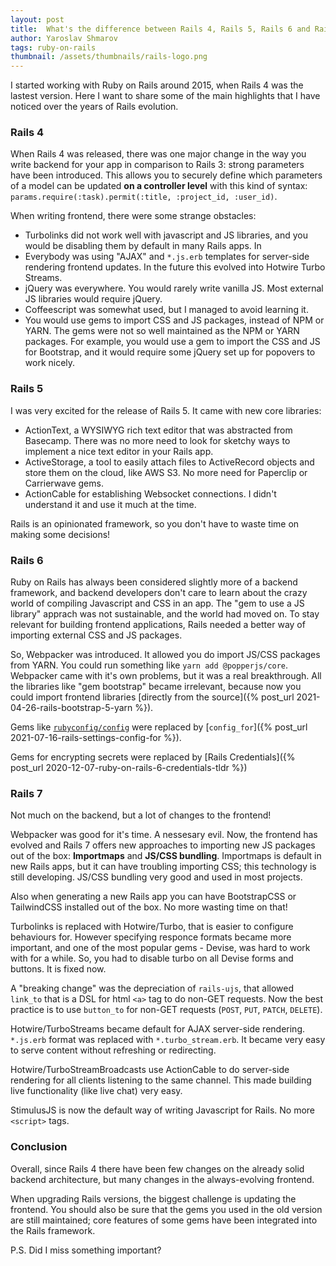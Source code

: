 ```yaml
---
layout: post
title:  What's the difference between Rails 4, Rails 5, Rails 6 and Rails 7?
author: Yaroslav Shmarov
tags: ruby-on-rails
thumbnail: /assets/thumbnails/rails-logo.png
---
```


I started working with Ruby on Rails around 2015, when Rails 4 was the lastest version. Here I want to share some of the main highlights that I have noticed over the years of Rails evolution.

### Rails 4

When Rails 4 was released, there was one major change in the way you write backend for your app in comparison to Rails 3: strong parameters have been introduced. This allows you to securely define which parameters of a model can be updated **on a controller level** with this kind of syntax: `params.require(:task).permit(:title, :project_id, :user_id)`.

When writing frontend, there were some strange obstacles:
- Turbolinks did not work well with javascript and JS libraries, and you would be disabling them by default in many Rails apps. In 
- Everybody was using "AJAX" and `*.js.erb` templates for server-side rendering frontend updates. In the future this evolved into Hotwire Turbo Streams.
- jQuery was everywhere. You would rarely write vanilla JS. Most external JS libraries would require jQuery.
- Coffeescript was somewhat used, but I managed to avoid learning it. 
- You would use gems to import CSS and JS packages, instead of NPM or YARN. The gems were not so well maintained as the NPM or YARN packages. For example, you would use a gem to import the CSS and JS for Bootstrap, and it would require some jQuery set up for popovers to work nicely.

### Rails 5

I was very excited for the release of Rails 5. It came with new core libraries:
- ActionText, a WYSIWYG rich text editor that was abstracted from Basecamp. There was no more need to look for sketchy ways to implement a nice text editor in your Rails app.
- ActiveStorage, a tool to easily attach files to ActiveRecord objects and store them on the cloud, like AWS S3. No more need for Paperclip or Carrierwave gems. 
- ActionCable for establishing Websocket connections. I didn't understand it and use it much at the time.

Rails is an opinionated framework, so you don't have to waste time on making some decisions!

### Rails 6

Ruby on Rails has always been considered slightly more of a backend framework, and backend developers don't care to learn about the crazy world of compiling Javascript and CSS in an app. The "gem to use a JS library" apprach was not sustainable, and the world had moved on. To stay relevant for building frontend applications, Rails needed a better way of importing external CSS and JS packages.

So, Webpacker was introduced. It allowed you do import JS/CSS packages from YARN. You could run something like `yarn add @popperjs/core`. Webpacker came with it's own problems, but it was a real breakthrough. All the libraries like "gem bootstrap" became irrelevant, because now you could import frontend libraries [directly from the source]({% post_url 2021-04-26-rails-bootstrap-5-yarn %}).

Gems like [`rubyconfig/config`](https://github.com/rubyconfig/config) were replaced by [`config_for`]({% post_url 2021-07-16-rails-settings-config-for %}).

Gems for encrypting secrets were replaced by [Rails Credentials]({% post_url 2020-12-07-ruby-on-rails-6-credentials-tldr %})

### Rails 7

Not much on the backend, but a lot of changes to the frontend!

Webpacker was good for it's time. A nessesary evil. Now, the frontend has evolved and Rails 7 offers new approaches to importing new JS packages out of the box: **Importmaps** and **JS/CSS bundling**. Importmaps is default in new Rails apps, but it can have troubling importing CSS; this technology is still developing. JS/CSS bundling very good and used in most projects.

Also when generating a new Rails app you can have BootstrapCSS or TailwindCSS installed out of the box. No more wasting time on that!

Turbolinks is replaced with Hotwire/Turbo, that is easier to configure behaviours for. However specifying responce formats became more important, and one of the most popular gems - Devise, was hard to work with for a while. So, you had to disable turbo on all Devise forms and buttons. It is fixed now.

A "breaking change" was the depreciation of `rails-ujs`, that allowed `link_to` that is a DSL for html `<a>` tag to do non-GET requests. Now the best practice is to use `button_to` for non-GET requests (`POST`, `PUT`, `PATCH`, `DELETE`).

Hotwire/TurboStreams became default for AJAX server-side rendering. `*.js.erb` format was replaced with `*.turbo_stream.erb`. It became very easy to serve content without refreshing or redirecting.

Hotwire/TurboStreamBroadcasts use ActionCable to do server-side rendering for all clients listening to the same channel. This made building live functionality (like live chat) very easy.

StimulusJS is now the default way of writing Javascript for Rails. No more `<script>` tags.

### Conclusion

Overall, since Rails 4 there have been few changes on the already solid backend architecture, but many changes in the always-evolving frontend.

When upgrading Rails versions, the biggest challenge is updating the frontend. You should also be sure that the gems you used in the old version are still maintained; core features of some gems have been integrated into the Rails framework.

P.S. Did I miss something important?
